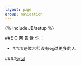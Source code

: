 ```yaml
---
layout: page
group: navigation
---
```

{% include JB/setup %}

##E C 网 告 诉 你 ：

 * ####这位大师没有eg过更多的人


####[返回](eg7.html)
